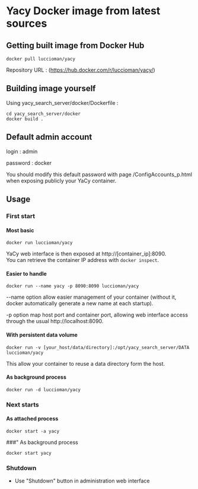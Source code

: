 # Yacy Docker image from latest sources

## Getting built image from Docker Hub

	docker pull luccioman/yacy
	
Repository URL : (https://hub.docker.com/r/luccioman/yacy/)

## Building image yourself

Using yacy_search_server/docker/Dockerfile :

	cd yacy_search_server/docker
	docker build .
	
## Default admin account

login : admin

password : docker

You should modify this default password with page /ConfigAccounts_p.html when exposing publicly your YaCy container.

## Usage

### First start

#### Most basic

	docker run luccioman/yacy

YaCy web interface is then exposed at http://[container_ip]:8090.	
You can retrieve the container IP address with `docker inspect`.

#### Easier to handle

	docker run --name yacy -p 8090:8090 luccioman/yacy
	
--name option allow easier management of your container (without it, docker automatically generate a new name at each startup).

-p option map host port and container port, allowing web interface access through the usual http://localhost:8090.

#### With persistent data volume

	docker run -v [your_host/data/directory]:/opt/yacy_search_server/DATA luccioman/yacy
		
This allow your container to reuse a data directory form the host.

#### As background process

	docker run -d luccioman/yacy

### Next starts

#### As attached process

	docker start -a yacy
	
###" As background process

	docker start yacy

### Shutdown

* Use "Shutdown" button in administration web interface

